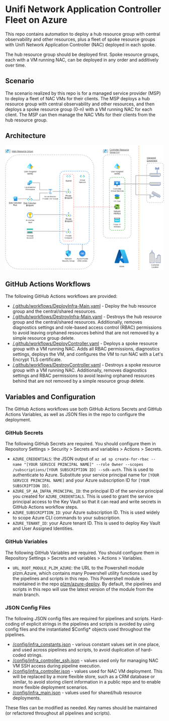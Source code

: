 # Unifi Network Application Controller Fleet on Azure

This repo contains automation to deploy a hub resource group with central observability and other resources, plus a fleet of spoke resource groups with Unifi Network Application Controller (NAC) deployed in each spoke.

The hub resource group should be deployed first. Spoke resource groups, each with a VM running NAC, can be deployed in any order and additively over time.

## Scenario

The scenario realized by this repo is for a managed service provider (MSP) to deploy a fleet of NAC VMs for their clients. The MSP deploys a hub resource group with central observability and other resources, and then deploys a spoke resource group (0-n) with a VM running NAC for each client. The MSP can then manage the NAC VMs for their clients from the hub resource group.

## Architecture

![Architecture](./media/architecture.png)

## GitHub Actions Workflows

The following GitHub Actions workflows are provided:

- [/.github/workflows/DeployInfra-Main.yaml](/.github/workflows/DeployInfra-Main.yaml) - Deploy the hub resource group and the central/shared resources.
- [/.github/workflows/DestroyInfra-Main.yaml](/.github/workflows/DestroyInfra-Main.yaml) - Destroys the hub resource group and the central/shared resources. Additionally, removes diagnostics settings and role-based access control (RBAC) permissions to avoid leaving orphaned resources behind that are not removed by a simple resource group delete.
- [/.github/workflows/DeployController.yaml](/.github/workflows/DeployController.yaml) - Deploys a spoke resource group with a VM running NAC. Adds all RBAC permissions, diagnostics settings, deploys the VM, and configures the VM to run NAC with a Let's Encrypt TLS certificate.
- [/.github/workflows/DestroyController.yaml](/.github/workflows/DestroyController.yaml) - Destroys a spoke resource group with a VM running NAC. Additionally, removes diagnostics settings and RBAC permissions to avoid leaving orphaned resources behind that are not removed by a simple resource group delete.

## Variables and Configuration

The GitHub Actions workflows use both GitHub Actions Secrets and GitHub Actions Variables, as well as JSON files in the repo to configure the deployment.

### GitHub Secrets

The following GitHub Secrets are required. You should configure them in Repository Settings > Security > Secrets and variables > Actions > Secrets.

- `AZURE_CREDENTIALS`: the JSON output of `az ad sp create-for-rbac --name "[YOUR SERVICE PRINCIPAL NAME]" --role Owner --scopes /subscriptions/[YOUR SUBSCRIPTION ID] --sdk-auth`. This is used to authenticate to Azure. Substitute your service principal name for `[YOUR SERVICE PRINCIPAL NAME]` and your Azure subscription ID for `[YOUR SUBSCRIPTION ID]`.
- `AZURE_SP_AA_INFRA_PRINCIPAL_ID`: the principal ID of the service principal you created for `AZURE_CREDENTIALS`. This is used to grant the service principal access to the Key Vault so that it can read and write secrets in GitHub Actions workflow steps.
- `AZURE_SUBSCRIPTION_ID`: your Azure subscription ID. This is used widely to scope Azure CLI commands to your subscription.
- `AZURE_TENANT_ID`: your Azure tenant ID. This is used to deploy Key Vault and User Assigned Identities.

### GitHub Variables

The following GitHub Variables are required. You should configure them in Repository Settings > Secrets and variables > Actions > Variables.

- `URL_ROOT_MODULE_PLZM_AZURE`: the URL to the Powershell module plzm.Azure, which contains many Powershell utility functions used by the pipelines and scripts in this repo. This Powershell module is maintained in the repo [plzm/azure-deploy](https://github.com/plzm/azure-deploy). By default, the pipelines and scripts in this repo will use the latest version of the module from the main branch.

### JSON Config Files

The following JSON config files are required for pipelines and scripts. Hard-coding of explicit strings in the pipelines and scripts is avoided by using config files and the instantiated $Config* objects used throughout the pipelines.

- [/config/infra_constants.json](/config/infra_constants.json) - various constant values set in one place, and used across pipelines and scripts, to avoid duplication of hard-coded strings.
- [/config/infra_controller_ssh.json](/config/infra_controller_ssh.json) - values used only for managing NAC VM SSH access during pipeline execution.
- [/config/infra_controller.json](/config/infra_controller.json) - values used for NAC VM deployment. This will be replaced by a more flexible store, such as a CRM database or similar, to avoid storing client information in a public repo and to enable more flexible deployment scenarios.
- [/config/infra_main.json](/config/infra_main.json) - values used for shared/hub resource deployments.

These files can be modified as needed. Key names should be maintained (or refactored throughout all pipelines and scripts).
